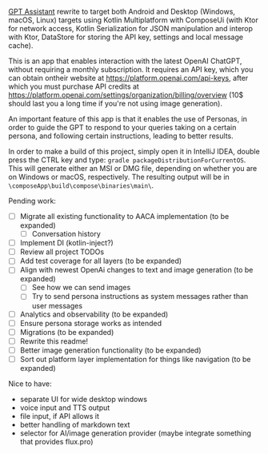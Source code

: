 [GPT Assistant](https://github.com/adriantache/GPTAssistant) rewrite to target both Android and Desktop (Windows, macOS,
Linux) targets using Kotlin Multiplatform with ComposeUi (with Ktor for network access, Kotlin Serialization for JSON
manipulation and interop with Ktor, DataStore for storing the API key, settings and local message cache).

This is an app that enables interaction with the latest OpenAI ChatGPT, without requiring a monthly subscription. It
requires an API key, which you can obtain ontheir website at https://platform.openai.com/api-keys, after which you must
purchase API credits at https://platform.openai.com/settings/organization/billing/overview (10$ should last you a long
time if you're not using image generation).

An important feature of this app is that it enables the use of Personas, in order to guide the GPT to respond to your
queries taking on a certain persona, and following certain instructions, leading to better results.

In order to make a build of this project, simply open it in IntelliJ IDEA, double press the CTRL key and type:
`gradle packageDistributionForCurrentOS`. This will generate either an MSI or DMG file, depending on whether you are on
Windows or macOS, respectively. The resulting output will be in `\composeApp\build\compose\binaries\main\`. 

Pending work:
- [ ] Migrate all existing functionality to AACA implementation (to be expanded)
  - [ ] Conversation history
- [ ] Implement DI (kotlin-inject?)
- [ ] Review all project TODOs
- [ ] Add test coverage for all layers (to be expanded)
- [ ] Align with newest OpenAi changes to text and image generation (to be expanded)
  - [ ] See how we can send images
  - [ ] Try to send persona instructions as system messages rather than user messages
- [ ] Analytics and observability (to be expanded)
- [ ] Ensure persona storage works as intended
- [ ] Migrations (to be expanded)
- [ ] Rewrite this readme!
- [ ] Better image generation functionality (to be expanded)
- [ ] Sort out platform layer implementation for things like navigation (to be expanded)

Nice to have:
- separate UI for wide desktop windows
- voice input and TTS output
- file input, if API allows it
- better handling of markdown text
- selector for AI/image generation provider (maybe integrate something that provides flux.pro)
